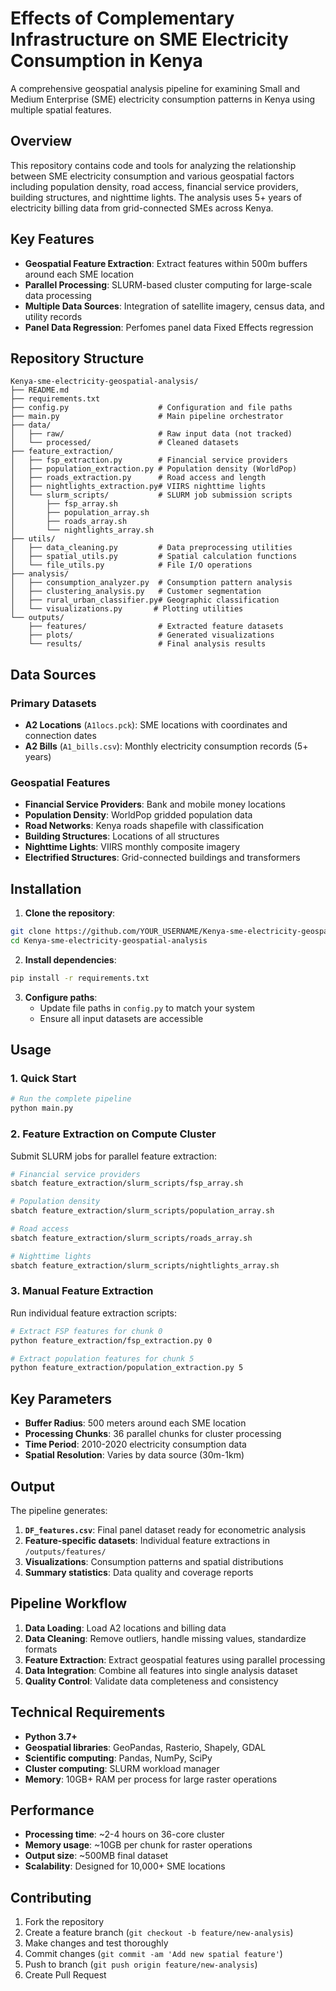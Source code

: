 # Effects of Complementary Infrastructure on SME Electricity Consumption in Kenya
A comprehensive geospatial analysis pipeline for examining Small and Medium Enterprise (SME) electricity consumption patterns in Kenya using multiple spatial features.

## Overview

This repository contains code and tools for analyzing the relationship between SME electricity consumption and various geospatial factors including population density, road access, financial service providers, building structures, and nighttime lights. The analysis uses 5+ years of electricity billing data from grid-connected SMEs across Kenya.

## Key Features

- **Geospatial Feature Extraction**: Extract features within 500m buffers around each SME location
- **Parallel Processing**: SLURM-based cluster computing for large-scale data processing
- **Multiple Data Sources**: Integration of satellite imagery, census data, and utility records
- **Panel Data Regression**: Perfomes panel data Fixed Effects regression

## Repository Structure

```
Kenya-sme-electricity-geospatial-analysis/
├── README.md
├── requirements.txt
├── config.py                    # Configuration and file paths
├── main.py                      # Main pipeline orchestrator
├── data/
│   ├── raw/                     # Raw input data (not tracked)
│   └── processed/               # Cleaned datasets
├── feature_extraction/
│   ├── fsp_extraction.py        # Financial service providers
│   ├── population_extraction.py # Population density (WorldPop)
│   ├── roads_extraction.py      # Road access and length
│   ├── nightlights_extraction.py# VIIRS nighttime lights
│   └── slurm_scripts/           # SLURM job submission scripts
│       ├── fsp_array.sh
│       ├── population_array.sh
│       ├── roads_array.sh
│       └── nightlights_array.sh
├── utils/
│   ├── data_cleaning.py         # Data preprocessing utilities
│   ├── spatial_utils.py         # Spatial calculation functions
│   └── file_utils.py            # File I/O operations
├── analysis/
│   ├── consumption_analyzer.py  # Consumption pattern analysis
│   ├── clustering_analysis.py   # Customer segmentation
│   ├── rural_urban_classifier.py# Geographic classification
│   └── visualizations.py       # Plotting utilities
└── outputs/
    ├── features/                # Extracted feature datasets
    ├── plots/                   # Generated visualizations
    └── results/                 # Final analysis results
```

## Data Sources

### Primary Datasets
- **A2 Locations** (`A1locs.pck`): SME locations with coordinates and connection dates
- **A2 Bills** (`A1_bills.csv`): Monthly electricity consumption records (5+ years)

### Geospatial Features
- **Financial Service Providers**: Bank and mobile money locations
- **Population Density**: WorldPop gridded population data
- **Road Networks**: Kenya roads shapefile with classification
- **Building Structures**: Locations of all structures
- **Nighttime Lights**: VIIRS monthly composite imagery
- **Electrified Structures**: Grid-connected buildings and transformers

## Installation

1. **Clone the repository**:
```bash
git clone https://github.com/YOUR_USERNAME/Kenya-sme-electricity-geospatial-analysis.git
cd Kenya-sme-electricity-geospatial-analysis
```

2. **Install dependencies**:
```bash
pip install -r requirements.txt
```

3. **Configure paths**:
   - Update file paths in `config.py` to match your system
   - Ensure all input datasets are accessible

## Usage

### 1. Quick Start
```bash
# Run the complete pipeline
python main.py
```

### 2. Feature Extraction on Compute Cluster

Submit SLURM jobs for parallel feature extraction:

```bash
# Financial service providers
sbatch feature_extraction/slurm_scripts/fsp_array.sh

# Population density  
sbatch feature_extraction/slurm_scripts/population_array.sh

# Road access
sbatch feature_extraction/slurm_scripts/roads_array.sh

# Nighttime lights
sbatch feature_extraction/slurm_scripts/nightlights_array.sh
```

### 3. Manual Feature Extraction

Run individual feature extraction scripts:

```bash
# Extract FSP features for chunk 0
python feature_extraction/fsp_extraction.py 0

# Extract population features for chunk 5
python feature_extraction/population_extraction.py 5
```

## Key Parameters

- **Buffer Radius**: 500 meters around each SME location
- **Processing Chunks**: 36 parallel chunks for cluster processing
- **Time Period**: 2010-2020 electricity consumption data
- **Spatial Resolution**: Varies by data source (30m-1km)

## Output

The pipeline generates:

1. **`DF_features.csv`**: Final panel dataset ready for econometric analysis
2. **Feature-specific datasets**: Individual feature extractions in `/outputs/features/`
3. **Visualizations**: Consumption patterns and spatial distributions
4. **Summary statistics**: Data quality and coverage reports

## Pipeline Workflow

1. **Data Loading**: Load A2 locations and billing data
2. **Data Cleaning**: Remove outliers, handle missing values, standardize formats
3. **Feature Extraction**: Extract geospatial features using parallel processing
4. **Data Integration**: Combine all features into single analysis dataset
5. **Quality Control**: Validate data completeness and consistency

## Technical Requirements

- **Python 3.7+**
- **Geospatial libraries**: GeoPandas, Rasterio, Shapely, GDAL
- **Scientific computing**: Pandas, NumPy, SciPy
- **Cluster computing**: SLURM workload manager
- **Memory**: 10GB+ RAM per process for large raster operations

## Performance

- **Processing time**: ~2-4 hours on 36-core cluster
- **Memory usage**: ~10GB per chunk for raster operations  
- **Output size**: ~500MB final dataset
- **Scalability**: Designed for 10,000+ SME locations

## Contributing

1. Fork the repository
2. Create a feature branch (`git checkout -b feature/new-analysis`)
3. Make changes and test thoroughly
4. Commit changes (`git commit -am 'Add new spatial feature'`)
5. Push to branch (`git push origin feature/new-analysis`)
6. Create Pull Request

